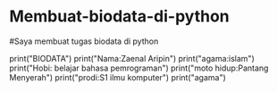 # Membuat-biodata-di-python
#Saya membuat tugas biodata di python

print("BIODATA")
print("Nama:Zaenal Aripin")
print("agama:islam")
print("Hobi: belajar bahasa pemrograman")
print("moto hidup:Pantang Menyerah")
print("prodi:S1 ilmu komputer")
print("agama")